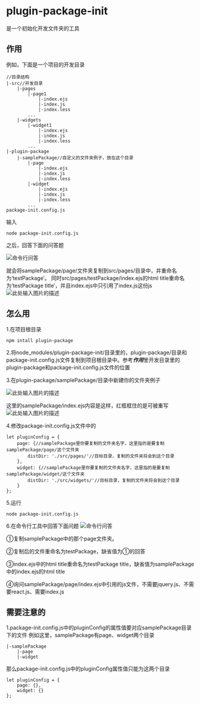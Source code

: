 # plugin-package-init
是一个初始化开发文件夹的工具

## 作用
例如，下面是一个项目的开发目录
```
//目录结构
|-src//开发目录
    |-pages
        |-page1
            |-index.ejs
            |-index.js
            |-index.less
        ...
    |-widgets
        |-widget1
            |-index.ejs
            |-index.js
            |-index.less
        ...
|-plugin-package
    |-samplePackage//自定义的文件夹例子，放在这个目录
        |-page
            |-index.ejs
            |-index.js
            |-index.less
        |-widget
            |-index.ejs
            |-index.js
            |-index.less
        ...
package-init.config.js
```
输入
```
node package-init.config.js
```
之后，回答下面的问答题

![命令行问答][1]

就会将samplePackage/page/文件夹复制到src/pages/目录中，并重命名为‘testPackage’。
同时src/pages/testPackage/index.ejs的html title重命名为‘testPackage title’，并且index.ejs中只引用了index.js这份js
![此处输入图片的描述][2]

## 怎么用
1.在项目根目录
```
npm intall plugin-package
```
2.将node_modules/plugin-package-init/目录里的，plugin-package/目录和package-init.config.js文件复制到项目根目录中。参考***作用***里开发目录里的plugin-package和package-init.config.js文件的位置

3.在plugin-package/samplePackage/目录中新建你的文件夹例子

![此处输入图片的描述][3]

这里的samplePackage/index.ejs内容是这样，红框框住的是可被重写
![此处输入图片的描述][4]

4.修改package-init.config.js文件中的
```
let pluginConfig = {
    page: {//samplePackage里你要复制的文件夹名字，这里指的是要复制samplePackage/page/这个文件夹
        distDir: './src/pages/'//目标目录，复制的文件夹将会到这个目录
    },
    widget: {//samplePackage里你要复制的文件夹名字，这里指的是要复制samplePackage/widget/这个文件夹
        distDir: './src/widgets/'//目标目录，复制的文件夹将会到这个目录
    }
};
```

5.运行
```
node package-init.config.js
```

6.在命令行工具中回答下面问题
![命令行问答][5]

①复制samplePackage中的那个page文件夹。

②复制后的文件重命名为testPackage，缺省值为①的回答

③index.ejs中的html title重命名为testPackage title，缺省值为samplePackage中的index.ejs的html title

④询问samplePackage/page/index.ejs中引用的js文件，不需要jquery.js、不需要react.js、需要index.js

## 需要注意的
1.package-init.config.js中的pluginConfig的属性值要对应samplePackage目录下的文件
例如这里，samplePackage有page、widget两个目录
```
|-samplePackage
    |-page
    |-widget
```
那么package-init.config.js中的pluginConfig属性值只能为这两个目录
```
let pluginConfig = {
    page: {},
    widget: {}
};
```

  [1]: http://mmbiz.qpic.cn/mmemoticon/duc2TvpEgSRzpYhmEs7XvR0eQTF9oF7ibTE7B8mNBpD1IfLmJpW9bQOCR1PjAJCkrfPzsLX7cxVMV3udib6ETfeQ/0
  [2]: http://mmbiz.qpic.cn/mmemoticon/Q3auHgzwzM6Mc3PlejPjtxribRFBhAWhmNLQwWLCPSVeQVAPXia5mibVFYQI7w62JSL/0
  [3]: http://mmbiz.qpic.cn/mmemoticon/Q3auHgzwzM4WjOpz7KyZ1ehFUj0ictPMc1vzAoXoJ9eicbK5JaNxkkyybocXFlaYLn/0
  [4]: http://mmbiz.qpic.cn/mmemoticon/Q3auHgzwzM7L7AZphhrl9dh04tf5frNdbqX1vyKbUfhiakhNu04U7HBYmOnbdzSql/0
  [5]: http://mmbiz.qpic.cn/mmemoticon/Q3auHgzwzM6iaN6hZzfHyG5jTfRCEff5alfBUKIGY113GxtYZph68Uj3LJkt3tM7H/0